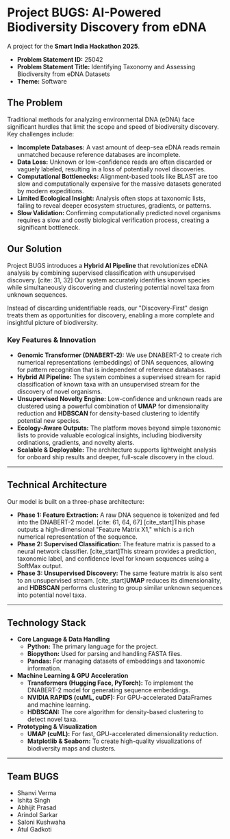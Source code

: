 # Project BUGS: AI-Powered Biodiversity Discovery from eDNA

A project for the **Smart India Hackathon 2025**.

* **Problem Statement ID:** 25042 
* **Problem Statement Title:** Identifying Taxonomy and Assessing Biodiversity from eDNA Datasets 
* **Theme:** Software

## The Problem

Traditional methods for analyzing environmental DNA (eDNA) face significant hurdles that limit the scope and speed of biodiversity discovery. Key challenges include:
* **Incomplete Databases:** A vast amount of deep-sea eDNA reads remain unmatched because reference databases are incomplete. 
* **Data Loss:** Unknown or low-confidence reads are often discarded or vaguely labeled, resulting in a loss of potentially novel discoveries. 
* **Computational Bottlenecks:** Alignment-based tools like BLAST are too slow and computationally expensive for the massive datasets generated by modern expeditions.
* **Limited Ecological Insight:** Analysis often stops at taxonomic lists, failing to reveal deeper ecosystem structures, gradients, or patterns. 
* **Slow Validation:** Confirming computationally predicted novel organisms requires a slow and costly biological verification process, creating a significant bottleneck. 

## Our Solution

Project BUGS introduces a **Hybrid AI Pipeline** that revolutionizes eDNA analysis by combining supervised classification with unsupervised discovery. [cite: 31, 32] Our system accurately identifies known species while simultaneously discovering and clustering potential novel taxa from unknown sequences.

Instead of discarding unidentifiable reads, our "Discovery-First" design treats them as opportunities for discovery, enabling a more complete and insightful picture of biodiversity.

### Key Features & Innovation

* **Genomic Transformer (DNABERT-2):** We use DNABERT-2 to create rich numerical representations (embeddings) of DNA sequences, allowing for pattern recognition that is independent of reference databases. 
* **Hybrid AI Pipeline:** The system combines a supervised stream for rapid classification of known taxa with an unsupervised stream for the discovery of novel organisms.
* **Unsupervised Novelty Engine:** Low-confidence and unknown reads are clustered using a powerful combination of **UMAP** for dimensionality reduction and **HDBSCAN** for density-based clustering to identify potential new species. 
* **Ecology-Aware Outputs:** The platform moves beyond simple taxonomic lists to provide valuable ecological insights, including biodiversity ordinations, gradients, and novelty alerts. 
* **Scalable & Deployable:** The architecture supports lightweight analysis for onboard ship results and deeper, full-scale discovery in the cloud.

---

## Technical Architecture

Our model is built on a three-phase architecture:



* **Phase 1: Feature Extraction:** A raw DNA sequence is tokenized and fed into the DNABERT-2 model. [cite: 61, 64, 67] [cite_start]This phase outputs a high-dimensional "Feature Matrix X1," which is a rich numerical representation of the sequence. 
* **Phase 2: Supervised Classification:** The feature matrix is passed to a neural network classifier. [cite_start]This stream provides a prediction, taxonomic label, and confidence level for known sequences using a SoftMax output.
* **Phase 3: Unsupervised Discovery:** The same feature matrix is also sent to an unsupervised stream. [cite_start]**UMAP** reduces its dimensionality, and **HDBSCAN** performs clustering to group similar unknown sequences into potential novel taxa.

---

## Technology Stack

* **Core Language & Data Handling**
    * **Python:** The primary language for the project.
    * **Biopython:** Used for parsing and handling FASTA files.
    * **Pandas:** For managing datasets of embeddings and taxonomic information.
* **Machine Learning & GPU Acceleration**
    * **Transformers (Hugging Face, PyTorch):** To implement the DNABERT-2 model for generating sequence embeddings. 
    * **NVIDIA RAPIDS (cuML, cuDF):** For GPU-accelerated DataFrames and machine learning.
    * **HDBSCAN:** The core algorithm for density-based clustering to detect novel taxa.
* **Prototyping & Visualization**
    * **UMAP (cuML):** For fast, GPU-accelerated dimensionality reduction.
    * **Matplotlib & Seaborn:** To create high-quality visualizations of biodiversity maps and clusters.

---

## Team BUGS
   * Shanvi Verma 
   * Ishita Singh 
   * Abhijit Prasad 
   * Arindol Sarkar 
   * Saloni Kushwaha 
   * Atul Gadkoti
